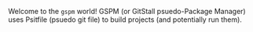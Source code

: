 Welcome to the `gspm` world!
GSPM (or GitStall psuedo-Package Manager) uses Psitfile (psuedo git file) to build projects (and potentially run them).
